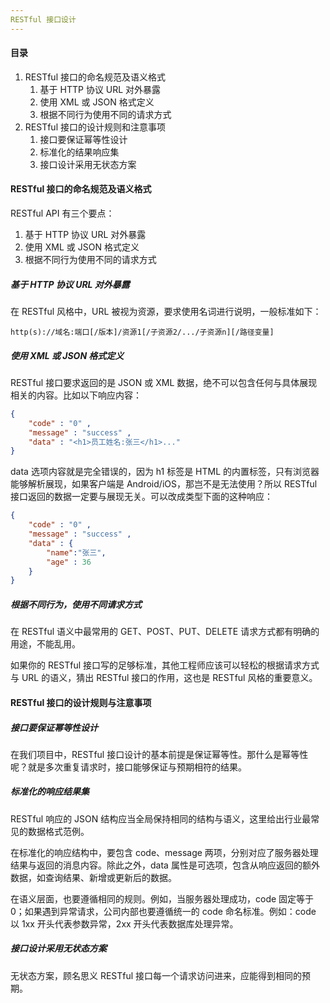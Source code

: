 ```yaml
---
RESTful 接口设计
---
```


#### 目录

1. RESTful 接口的命名规范及语义格式
   1. 基于 HTTP 协议 URL 对外暴露
   2. 使用 XML 或 JSON 格式定义
   3. 根据不同行为使用不同的请求方式
2. RESTful 接口的设计规则和注意事项
   1. 接口要保证幂等性设计
   2. 标准化的结果响应集
   3. 接口设计采用无状态方案

#### RESTful 接口的命名规范及语义格式

RESTful API 有三个要点：

1. 基于 HTTP 协议 URL 对外暴露
2. 使用 XML 或 JSON 格式定义
3. 根据不同行为使用不同的请求方式

##### 基于 HTTP 协议 URL 对外暴露

在 RESTful 风格中，URL 被视为资源，要求使用名词进行说明，一般标准如下：

```apl
http(s)://域名:端口[/版本]/资源1[/子资源2/.../子资源n][/路径变量]
```

##### 使用 XML 或 JSON 格式定义

RESTful 接口要求返回的是 JSON 或 XML 数据，绝不可以包含任何与具体展现相关的内容。比如以下响应内容：

```json
{
    "code" : "0" ,
    "message" : "success" ,
    "data" : "<h1>员工姓名:张三</h1>..."
}
```

data 选项内容就是完全错误的，因为 h1 标签是 HTML 的内置标签，只有浏览器能够解析展现，如果客户端是 Android/iOS，那岂不是无法使用？所以 RESTful 接口返回的数据一定要与展现无关。可以改成类型下面的这种响应：

```json
{
    "code" : "0" ,
    "message" : "success" ,
    "data" : {
        "name":"张三",
        "age" : 36
    }
}
```

##### 根据不同行为，使用不同请求方式

在 RESTful 语义中最常用的 GET、POST、PUT、DELETE 请求方式都有明确的用途，不能乱用。

如果你的 RESTful 接口写的足够标准，其他工程师应该可以轻松的根据请求方式与 URL 的语义，猜出 RESTful 接口的作用，这也是 RESTful 风格的重要意义。

#### RESTful 接口的设计规则与注意事项

##### 接口要保证幂等性设计

在我们项目中，RESTful 接口设计的基本前提是保证幂等性。那什么是幂等性呢？就是多次重复请求时，接口能够保证与预期相符的结果。

##### 标准化的响应结果集

RESTful 响应的 JSON 结构应当全局保持相同的结构与语义，这里给出行业最常见的数据格式范例。

在标准化的响应结构中，要包含 code、message 两项，分别对应了服务器处理结果与返回的消息内容。除此之外，data 属性是可选项，包含从响应返回的额外数据，如查询结果、新增或更新后的数据。

在语义层面，也要遵循相同的规则。例如，当服务器处理成功，code 固定等于 0；如果遇到异常请求，公司内部也要遵循统一的 code 命名标准。例如：code 以 1xx 开头代表参数异常，2xx 开头代表数据库处理异常。

##### 接口设计采用无状态方案

无状态方案，顾名思义 RESTful 接口每一个请求访问进来，应能得到相同的预期。